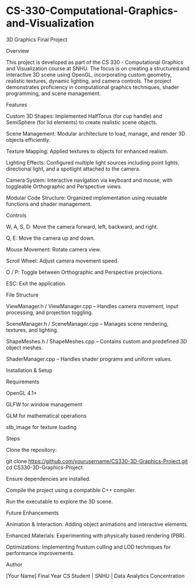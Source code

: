 # CS-330-Computational-Graphics-and-Visualization

3D Graphics Final Project

Overview

This project is developed as part of the CS 330 - Computational Graphics and Visualization course at SNHU. The focus is on creating a structured and interactive 3D scene using OpenGL, incorporating custom geometry, realistic textures, dynamic lighting, and camera controls. The project demonstrates proficiency in computational graphics techniques, shader programming, and scene management.

Features

Custom 3D Shapes: Implemented HalfTorus (for cup handle) and SemiSphere (for lid elements) to create realistic scene objects.

Scene Management: Modular architecture to load, manage, and render 3D objects efficiently.

Texture Mapping: Applied textures to objects for enhanced realism.

Lighting Effects: Configured multiple light sources including point lights, directional light, and a spotlight attached to the camera.

Camera System: Interactive navigation via keyboard and mouse, with toggleable Orthographic and Perspective views.

Modular Code Structure: Organized implementation using reusable functions and shader management.

Controls

W, A, S, D: Move the camera forward, left, backward, and right.

Q, E: Move the camera up and down.

Mouse Movement: Rotate camera view.

Scroll Wheel: Adjust camera movement speed.

O / P: Toggle between Orthographic and Perspective projections.

ESC: Exit the application.

File Structure

ViewManager.h / ViewManager.cpp – Handles camera movement, input processing, and projection toggling.

SceneManager.h / SceneManager.cpp – Manages scene rendering, textures, and lighting.

ShapeMeshes.h / ShapeMeshes.cpp – Contains custom and predefined 3D object meshes.

ShaderManager.cpp – Handles shader programs and uniform values.

Installation & Setup

Requirements

OpenGL 4.1+

GLFW for window management

GLM for mathematical operations

stb_image for texture loading

Steps

Clone the repository:

git clone https://github.com/yourusername/CS330-3D-Graphics-Project.git
cd CS330-3D-Graphics-Project

Ensure dependencies are installed.

Compile the project using a compatible C++ compiler.

Run the executable to explore the 3D scene.

Future Enhancements

Animation & Interaction: Adding object animations and interactive elements.

Enhanced Materials: Experimenting with physically based rendering (PBR).

Optimizations: Implementing frustum culling and LOD techniques for performance improvements.

Author

[Your Name]
Final Year CS Student | SNHU | Data Analytics Concentration
